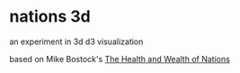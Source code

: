 nations 3d
==========

an experiment in 3d d3 visualization

based on Mike Bostock's [The Health and Wealth of Nations](http://bost.ocks.org/mike/nations/)

